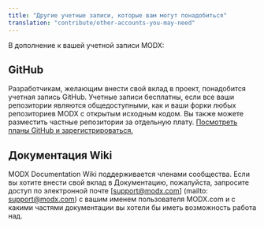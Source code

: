 ```yaml
---
title: "Другие учетные записи, которые вам могут понадобиться"
translation: "contribute/other-accounts-you-may-need"
---
```


В дополнение к вашей учетной записи MODX:

## GitHub

Разработчикам, желающим внести свой вклад в проект, понадобится учетная запись GitHub. Учетные записи бесплатны, если все ваши репозитории являются общедоступными, как и ваши форки любых репозиториев MODX с открытым исходным кодом. Вы также можете разместить частные репозитории за отдельную плату. [Посмотреть планы GitHub и зарегистрироваться.](https://github.com/plans)

## Документация Wiki

MODX Documentation Wiki поддерживается членами сообщества. Если вы хотите внести свой вклад в Документацию, пожалуйста, запросите доступ по электронной почте [support@modx.com] (mailto: support@modx.com) с вашим именем пользователя MODX.com и с какими частями документации вы хотели бы иметь возможность работа над.